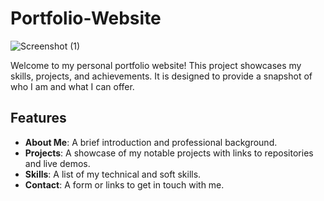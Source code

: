 # Portfolio-Website
![Screenshot (1)](https://github.com/user-attachments/assets/0fe1dd3b-7b2b-45c9-88ff-3e79a570f4ec)

Welcome to my personal portfolio website! This project showcases my skills, projects, and achievements. It is designed to provide a snapshot of who I am and what I can offer. 

## Features
- **About Me**: A brief introduction and professional background.
- **Projects**: A showcase of my notable projects with links to repositories and live demos.
- **Skills**: A list of my technical and soft skills.
- **Contact**: A form or links to get in touch with me.
